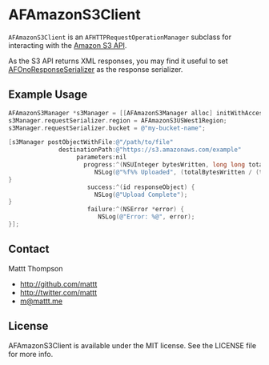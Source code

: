 # AFAmazonS3Client

`AFAmazonS3Client` is an `AFHTTPRequestOperationManager` subclass for interacting with the [Amazon S3 API](http://aws.amazon.com/s3/).

As the S3 API returns XML responses, you may find it useful to set [AFOnoResponseSerializer](https://github.com/AFNetworking/AFOnoResponseSerializer) as the response serializer.

## Example Usage

```objective-c
AFAmazonS3Manager *s3Manager = [[AFAmazonS3Manager alloc] initWithAccessKeyID:@"..." secret:@"..."];
s3Manager.requestSerializer.region = AFAmazonS3USWest1Region;
s3Manager.requestSerializer.bucket = @"my-bucket-name";

[s3Manager postObjectWithFile:@"/path/to/file"
              destinationPath:@"https://s3.amazonaws.com/example"
                   parameters:nil
                     progress:^(NSUInteger bytesWritten, long long totalBytesWritten, long long totalBytesExpectedToWrite) {
                        NSLog(@"%f%% Uploaded", (totalBytesWritten / (totalBytesExpectedToWrite * 1.0f) * 100));
}
                      success:^(id responseObject) {
                        NSLog(@"Upload Complete");
}
                      failure:^(NSError *error) {
                         NSLog(@"Error: %@", error);
}];
```

## Contact

Mattt Thompson

- http://github.com/mattt
- http://twitter.com/mattt
- m@mattt.me

## License

AFAmazonS3Client is available under the MIT license. See the LICENSE file for more info.
